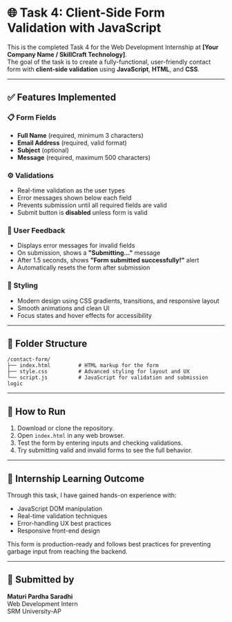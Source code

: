 # 🌐 Task 4: Client-Side Form Validation with JavaScript

This is the completed Task 4 for the Web Development Internship at **[Your Company Name / SkillCraft Technology]**.  
The goal of the task is to create a fully-functional, user-friendly contact form with **client-side validation** using **JavaScript**, **HTML**, and **CSS**.

---

## ✅ Features Implemented

### 📋 Form Fields
- **Full Name** (required, minimum 3 characters)
- **Email Address** (required, valid format)
- **Subject** (optional)
- **Message** (required, maximum 500 characters)

### ⚙️ Validations
- Real-time validation as the user types
- Error messages shown below each field
- Prevents submission until all required fields are valid
- Submit button is **disabled** unless form is valid

### 💬 User Feedback
- Displays error messages for invalid fields
- On submission, shows a **"Submitting..."** message
- After 1.5 seconds, shows **"Form submitted successfully!"** alert
- Automatically resets the form after submission

### 💄 Styling
- Modern design using CSS gradients, transitions, and responsive layout
- Smooth animations and clean UI
- Focus states and hover effects for accessibility

---

## 📂 Folder Structure

```
/contact-form/
├── index.html         # HTML markup for the form
├── style.css          # Advanced styling for layout and UX
└── script.js          # JavaScript for validation and submission logic
```

---

## 🚀 How to Run

1. Download or clone the repository.
2. Open `index.html` in any web browser.
3. Test the form by entering inputs and checking validations.
4. Try submitting valid and invalid forms to see the full behavior.

---

## 🎯 Internship Learning Outcome

Through this task, I have gained hands-on experience with:
- JavaScript DOM manipulation
- Real-time validation techniques
- Error-handling UX best practices
- Responsive front-end design

This form is production-ready and follows best practices for preventing garbage input from reaching the backend.

---

## 🙌 Submitted by

**Maturi Pardha Saradhi**  
Web Development Intern  
SRM University-AP
